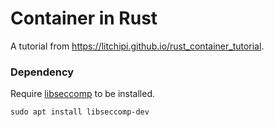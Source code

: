 # Container in Rust

A tutorial from https://litchipi.github.io/rust_container_tutorial.

### Dependency

Require [libseccomp](https://github.com/seccomp/libseccomp) to be installed.

```
sudo apt install libseccomp-dev
```
